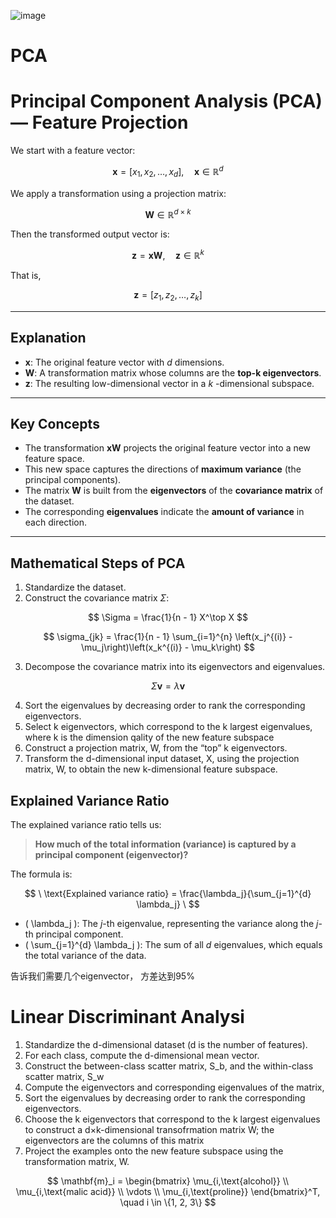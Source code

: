 ![image](https://github.com/user-attachments/assets/14b29e8b-3731-411d-8591-c693bef9fe85)


# PCA 

#  Principal Component Analysis (PCA) — Feature Projection

We start with a feature vector:

$$
\mathbf{x} = [x_1, x_2, \dots, x_d], \quad \mathbf{x} \in \mathbb{R}^d
$$

We apply a transformation using a projection matrix:

$$
\mathbf{W} \in \mathbb{R}^{d \times k}
$$

Then the transformed output vector is:

$$
\mathbf{z} = \mathbf{x} \mathbf{W}, \quad \mathbf{z} \in \mathbb{R}^k
$$

That is,

$$
\mathbf{z} = [z_1, z_2, \dots, z_k]
$$

---

##  Explanation

- **x**: The original feature vector with $d$ dimensions.
- **W**: A transformation matrix whose columns are the **top-k eigenvectors**.
- **z**: The resulting low-dimensional vector in a $k$ -dimensional subspace.

---

##  Key Concepts

- The transformation $\mathbf{xW}$ projects the original feature vector into a new feature space.
- This new space captures the directions of **maximum variance** (the principal components).
- The matrix $\mathbf{W}$ is built from the **eigenvectors** of the **covariance matrix** of the dataset.
- The corresponding **eigenvalues** indicate the **amount of variance** in each direction.

---

##  Mathematical Steps of PCA

1. Standardize the dataset.
2. Construct the covariance matrix $\Sigma$:
   
$$
   \Sigma = \frac{1}{n - 1} X^\top X
$$


$$
\sigma_{jk} = \frac{1}{n - 1} \sum_{i=1}^{n} \left(x_j^{(i)} - \mu_j\right)\left(x_k^{(i)} - \mu_k\right) 
$$ 


3. Decompose the covariance matrix into its eigenvectors and eigenvalues.   

$$
\Sigma \mathbf{v} = \lambda \mathbf{v}
$$

4. Sort the eigenvalues by decreasing order to rank the corresponding eigenvectors.
5. Select k eigenvectors, which correspond to the k largest eigenvalues, where k is the dimension qality of the new feature subspace 
6. Construct a projection matrix, W, from the “top” k eigenvectors.
7. Transform the d-dimensional input dataset, X, using the projection matrix, W, to obtain the new k-dimensional feature subspace.

## Explained Variance Ratio

The explained variance ratio tells us:

> **How much of the total information (variance) is captured by a principal component (eigenvector)?**

The formula is:

$$
\
\text{Explained variance ratio} = \frac{\lambda_j}{\sum_{j=1}^{d} \lambda_j}
\
$$ 


- \( \lambda_j \): The *j*-th eigenvalue, representing the variance along the *j*-th principal component.
- \( \sum_{j=1}^{d} \lambda_j \): The sum of all *d* eigenvalues, which equals the total variance of the data.

告诉我们需要几个eigenvector， 方差达到95% 


 # Linear Discriminant Analysi 

 1. Standardize the d-dimensional dataset (d is the number of features).
 2. For each class, compute the d-dimensional mean vector.
 3. Construct the between-class scatter matrix, S_b, and the within-class scatter matrix, S_w
 4. Compute the eigenvectors and corresponding eigenvalues of the matrix,
 5. Sort the eigenvalues by decreasing order to rank the corresponding eigenvectors.
 6. Choose the k eigenvectors that correspond to the k largest eigenvalues to construct a d×k-dimensional transofrmation matrix W; the eigenvectors  are the columns of this matrix
 7. Project the examples onto the new feature subspace using the transformation matrix, W.



$$ \mathbf{m}_i = \begin{bmatrix} \mu_{i,\text{alcohol}} \\ \mu_{i,\text{malic acid}} \\ \vdots \\ \mu_{i,\text{proline}} \end{bmatrix}^T, \quad i \in \{1, 2, 3\} 
$$ 

